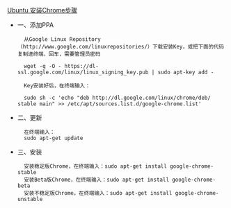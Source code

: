 
[Ubuntu 安装Chrome步骤][1]


* 一、添加PPA

        从Google Linux Repository（http://www.google.com/linuxrepositories/）下载安装Key，或把下面的代码复制进终端，回车，需要管理员密码

        wget -q -O - https://dl-ssl.google.com/linux/linux_signing_key.pub | sudo apt-key add -

        Key安装好后，在终端输入：

        sudo sh -c 'echo "deb http://dl.google.com/linux/chrome/deb/ stable main" >> /etc/apt/sources.list.d/google-chrome.list'

* 二、更新

        在终端输入：
        sudo apt-get update

* 三、安装

        安装稳定版Chrome，在终端输入：sudo apt-get install google-chrome-stable
        安装Beta版Chrome，在终端输入：sudo apt-get install google-chrome-beta
        安装不稳定版Chrome，在终端输入：sudo apt-get install google-chrome-unstable

[1]: http://www.douban.com/note/252982281/
